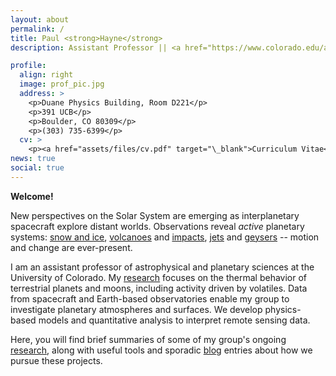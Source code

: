 ```yaml
---
layout: about
permalink: /
title: Paul <strong>Hayne</strong>
description: Assistant Professor || <a href="https://www.colorado.edu/aps" target="\_blank">Astrophysical & Planetary Sciences Department</a><br>|| <a href="https://lasp.colorado.edu" target="\_blank">Laboratory for Atmospheric & Space Physics</a><br>|| <a href="https://www.colorado.edu" target="\_blank">University of Colorado Boulder</a>

profile:
  align: right
  image: prof_pic.jpg
  address: >
    <p>Duane Physics Building, Room D221</p>
    <p>391 UCB</p>
    <p>Boulder, CO 80309</p>
    <p>(303) 735-6399</p>
  cv: >
    <p><a href="assets/files/cv.pdf" target="\_blank">Curriculum Vitae</a></p>
news: true
social: true
---
```


<strong>Welcome!</strong>

New perspectives on the Solar System are emerging as interplanetary spacecraft explore distant worlds.
Observations reveal *active* planetary systems: <a href="https://news.nationalgeographic.com/2017/08/mars-snow-summer-water-ice-planets-space-science/" target="\_blank">snow and ice</a>,
<a href="https://svs.gsfc.nasa.gov/11455" target="\_blank">volcanoes</a> and
<a href="https://www.nasa.gov/centers/marshall/news/lunar/index.html" target="\_blank">impacts</a>, <a href="https://www.planetfour.org/#/about" target="\_blank">jets</a> and <a href="http://ciclops.org/view/6226/CASSINI-FINDS-PLETHORA-OF-PLUMES-HOTSPOTS-AT-ENCELADUS" target="\_blank">geysers</a> -- motion and change are
ever-present.

I am an assistant professor of astrophysical and planetary sciences at the
University of Colorado. My <a href="research/">research</a> focuses on the thermal behavior of
terrestrial planets and moons, including activity driven by volatiles.
Data from spacecraft and Earth-based observatories enable my group
to investigate planetary atmospheres and surfaces. We develop physics-based
models and quantitative analysis to interpret remote sensing data.


Here, you will find brief summaries of some of my group's ongoing <a href="research/">research</a>,
along with useful tools and sporadic <a href="blog/">blog</a> entries about how we pursue these
projects.
